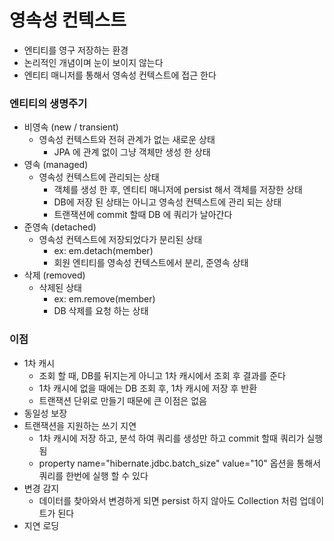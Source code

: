 # 영속성 컨텍스트

- 엔티티를 영구 저장하는 환경
- 논리적인 개념이며 눈이 보이지 않는다
- 엔티티 매니저를 통해서 영속성 컨텍스트에 접근 한다

### 엔티티의 생명주기
- 비영속 (new / transient)
    - 영속성 컨텍스트와 전혀 관계가 없는 새로운 상태
        - JPA 에 관계 없이 그냥 객체만 생성 한 상태
- 영속 (managed)
    - 영속성 컨텍스트에 관리되는 상태
        - 객체를 생성 한 후, 엔티티 매니저에 persist 해서 객체를 저장한 상태
        - DB에 저장 된 상태는 아니고 영속성 컨텍스트에 관리 되는 상태
        - 트랜잭션에 commit 할때 DB 에 쿼리가 날아간다
- 준영속 (detached)
    - 영속성 컨텍스트에 저장되었다가 분리된 상태
        - ex: em.detach(member)
        - 회원 엔티티를 영속성 컨텍스트에서 분리, 준영속 상태
- 삭제 (removed)
    - 삭제된 상태
        - ex: em.remove(member)
        - DB 삭제를 요청 하는 상태
        
### 이점
- 1차 캐시
    - 조회 할 때, DB를 뒤지는게 아니고 1차 캐시에서 조회 후 결과를 준다
    - 1차 캐시에 없을 때에는 DB 조회 후, 1차 캐시에 저장 후 반환
    - 트랜잭션 단위로 만들기 때문에 큰 이점은 없음
- 동일성 보장
- 트랜잭션을 지원하는 쓰기 지연
    - 1차 캐시에 저장 하고, 분석 하여 쿼리를 생성만 하고 commit 할때 쿼리가 실행 됨
    - property name="hibernate.jdbc.batch_size" value="10" 옵션을 통해서 쿼리를 한번에 실행 할 수 있다
- 변경 감지
    - 데이터를 찾아와서 변경하게 되면 persist 하지 않아도 Collection 처럼 업데이트가 된다
- 지연 로딩

